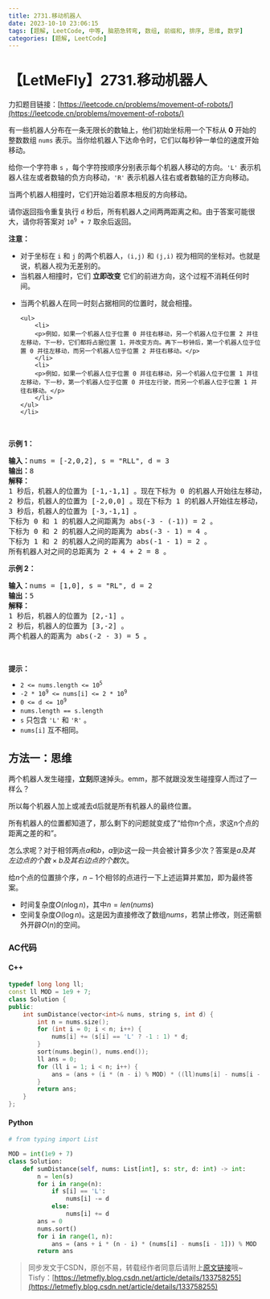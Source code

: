 ```yaml
---
title: 2731.移动机器人
date: 2023-10-10 23:06:15
tags: [题解, LeetCode, 中等, 脑筋急转弯, 数组, 前缀和, 排序, 思维, 数学]
categories: [题解, LeetCode]
---
```


# 【LetMeFly】2731.移动机器人

力扣题目链接：[https://leetcode.cn/problems/movement-of-robots/](https://leetcode.cn/problems/movement-of-robots/)

<p>有一些机器人分布在一条无限长的数轴上，他们初始坐标用一个下标从 <strong>0</strong>&nbsp;开始的整数数组&nbsp;<code>nums</code>&nbsp;表示。当你给机器人下达命令时，它们以每秒钟一单位的速度开始移动。</p>

<p>给你一个字符串&nbsp;<code>s</code>&nbsp;，每个字符按顺序分别表示每个机器人移动的方向。<code>'L'</code>&nbsp;表示机器人往左或者数轴的负方向移动，<code>'R'</code>&nbsp;表示机器人往右或者数轴的正方向移动。</p>

<p>当两个机器人相撞时，它们开始沿着原本相反的方向移动。</p>

<p>请你返回指令重复执行 <code>d</code>&nbsp;秒后，所有机器人之间两两距离之和。由于答案可能很大，请你将答案对&nbsp;<code>10<sup>9</sup> + 7</code>&nbsp;取余后返回。</p>

<p><b>注意：</b></p>

<ul>
	<li>对于坐标在&nbsp;<code>i</code> 和&nbsp;<code>j</code>&nbsp;的两个机器人，<code>(i,j)</code>&nbsp;和&nbsp;<code>(j,i)</code>&nbsp;视为相同的坐标对。也就是说，机器人视为无差别的。</li>
	<li>当机器人相撞时，它们 <strong>立即改变</strong>&nbsp;它们的前进方向，这个过程不消耗任何时间。</li>
	<li>
	<p>当两个机器人在同一时刻占据相同的位置时，就会相撞。</p>

	<ul>
		<li>
		<p>例如，如果一个机器人位于位置 0 并往右移动，另一个机器人位于位置 2 并往左移动，下一秒，它们都将占据位置 1，并改变方向。再下一秒钟后，第一个机器人位于位置 0 并往左移动，而另一个机器人位于位置 2 并往右移动。</p>
		</li>
		<li>
		<p>例如，如果一个机器人位于位置 0 并往右移动，另一个机器人位于位置 1 并往左移动，下一秒，第一个机器人位于位置 0 并往左行驶，而另一个机器人位于位置 1 并往右移动。</p>
		</li>
	</ul>
	</li>
</ul>

<p>&nbsp;</p>

<p><strong>示例 1：</strong></p>

<pre>
<b>输入：</b>nums = [-2,0,2], s = "RLL", d = 3
<b>输出：</b>8
<b>解释：</b>
1 秒后，机器人的位置为 [-1,-1,1] 。现在下标为 0 的机器人开始往左移动，下标为 1 的机器人开始往右移动。
2 秒后，机器人的位置为 [-2,0,0] 。现在下标为 1 的机器人开始往左移动，下标为 2 的机器人开始往右移动。
3 秒后，机器人的位置为 [-3,-1,1] 。
下标为 0 和 1 的机器人之间距离为 abs(-3 - (-1)) = 2 。
下标为 0 和 2 的机器人之间的距离为 abs(-3 - 1) = 4 。
下标为 1 和 2 的机器人之间的距离为 abs(-1 - 1) = 2 。
所有机器人对之间的总距离为 2 + 4 + 2 = 8 。
</pre>

<p><strong>示例 2：</strong></p>

<pre>
<b>输入：</b>nums = [1,0], s = "RL", d = 2
<b>输出：</b>5
<b>解释：</b>
1 秒后，机器人的位置为 [2,-1] 。
2 秒后，机器人的位置为 [3,-2] 。
两个机器人的距离为 abs(-2 - 3) = 5 。
</pre>

<p>&nbsp;</p>

<p><strong>提示：</strong></p>

<ul>
	<li><code>2 &lt;= nums.length &lt;= 10<sup>5</sup></code></li>
	<li><code>-2 * 10<sup>9</sup>&nbsp;&lt;= nums[i] &lt;= 2 * 10<sup>9</sup></code></li>
	<li><code>0 &lt;= d &lt;= 10<sup>9</sup></code></li>
	<li><code>nums.length == s.length&nbsp;</code></li>
	<li><code>s</code>&nbsp;只包含&nbsp;<code>'L'</code> 和 <code>'R'</code>&nbsp;。</li>
	<li><code>nums[i]</code>&nbsp;互不相同。</li>
</ul>


    
## 方法一：思维

两个机器人发生碰撞，**立刻**原速掉头。emm，那不就跟没发生碰撞穿人而过了一样么？

所以每个机器人加上或减去d后就是所有机器人的最终位置。

所有机器人的位置都知道了，那么剩下的问题就变成了“给你n个点，求这n个点的距离之差的和”。

怎么求呢？对于相邻两点$a$和$b$，$a$到$b$这一段一共会被计算多少次？答案是$a及其左边点的个数\times b及其右边点的个数$次。

给$n$个点的位置排个序，$n-1$个相邻的点进行一下上述运算并累加，即为最终答案。

+ 时间复杂度$O(n\log n)$，其中$n=len(nums)$
+ 空间复杂度$O(\log n)$。这是因为直接修改了数组$nums$，若禁止修改，则还需额外开辟$O(n)$的空间。

### AC代码

#### C++

```cpp
typedef long long ll;
const ll MOD = 1e9 + 7;
class Solution {
public:
    int sumDistance(vector<int>& nums, string s, int d) {
        int n = nums.size();
        for (int i = 0; i < n; i++) {
            nums[i] += (s[i] == 'L' ? -1 : 1) * d;
        }
        sort(nums.begin(), nums.end());
        ll ans = 0;
        for (ll i = 1; i < n; i++) {
            ans = (ans + (i * (n - i) % MOD) * ((ll)nums[i] - nums[i - 1])) % MOD;
        }
        return ans;
    }
};
```

#### Python

```python
# from typing import List

MOD = int(1e9 + 7)
class Solution:
    def sumDistance(self, nums: List[int], s: str, d: int) -> int:
        n = len(s)
        for i in range(n):
            if s[i] == 'L':
                nums[i] -= d
            else:
                nums[i] += d
        ans = 0
        nums.sort()
        for i in range(1, n):
            ans = (ans + i * (n - i) * (nums[i] - nums[i - 1])) % MOD
        return ans

```

> 同步发文于CSDN，原创不易，转载经作者同意后请附上[原文链接](https://blog.letmefly.xyz/2023/10/10/LeetCode%202731.%E7%A7%BB%E5%8A%A8%E6%9C%BA%E5%99%A8%E4%BA%BA/)哦~
> Tisfy：[https://letmefly.blog.csdn.net/article/details/133758255](https://letmefly.blog.csdn.net/article/details/133758255)
